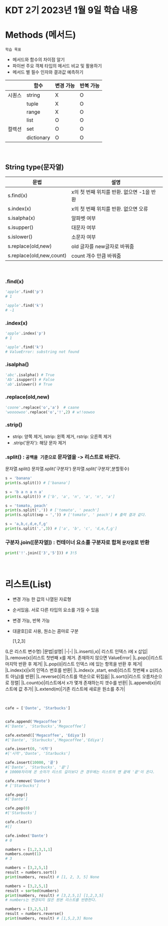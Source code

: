 # KDT 2기 2023년 1월 9일 학습 내용

# Methods (메서드)

`학습 목표`
- 메서드와 함수의 차이점 알기
- 파이썬 주요 객체 타입의 메서드 비교 및 활용하기
- 메서드 별 필수 인자와 결과값 예측하기

| |함수|변경 가능|반복 가능|
|-|-|-|-|
|시퀀스|string|X|O|
||tuple|X|O|
||range|X|O|
||list|O|O|
|컬렉션|set|O|O|
||dictionary|O|O|

<br>

## String type(문자열)
|문법|설명|
|-|-|
|s.find(x)|x의 첫 번째 위치를 반환. 없으면 -1을 반환|
|s.index(x)|x의 첫 번째 위치를 반환. 없으면 오류|
|s.isalpha(x)|알파벳 여부|
|s.isupper()|대문자 여부|
|s.islower()|소문자 여부|
|s.replace(old,new)|old 글자를 new글자로 바꿔줌|
|s.replace(old,new,count)|count 개수 만큼 바꿔줌|

<br>


### .find(x)
```python
'apple'.find('p')
# 1

'apple'.find('k')
# -1
```

### .index(x)
```python
'apple'.index('p')
# 1

'apple'.find('k')
# ValueError: substring not found
```

### .isalpha()

```python
'abc'.isalpha() # True
'Ab'.isupper() # False
'ab'.islower() # True
```

### .replace(old,new)

```python
'coone'.replace('o','a')  # caane
'woooowoo'.replace('o','!',2) # w!!oowoo
```
### .strip()
- strip: 양쪽 제거, lstrip: 왼쪽 제거, rstrip: 오른쪽 제거
- .strip('문자'): 해당 문자 제거


### .split() : `공백을 기준으로` 문자열을 -> 리스트로 바꾼다.

문자열.split()
문자열.split('구분자')
문자열.split('구분자',분할횟수)

```python
s = 'banana'
print(s.split()) # ['banana']

s = 'b a n a n a'
print(s.split()) # ['b', 'a', 'n', 'a', 'n', 'a']

s = 'tomato, peach'
print(s.split(',')) # ['tomato', ' peach']
print(s.split(sep = ',')) # ['tomato', ' peach'] # 출력 결과 같다.

s = 'a,b,c,d,e,f,g'
print(s.split(',',3)) # ['a', 'b', 'c', 'd,e,f,g']
```

### 구분자.join([문자열]) : 컨테이너 요소를 구분자로 합쳐 `문자열`로 반환

```python
print('!'.join(['3','5'])) # 3!5
```
<br>

# 리스트(List)
- 변경 가능 한 값의 나열된 자료형
- 순서있음. 서로 다른 타입의 요소를 가질 수 있음
- 변경 가능, 반복 가능
- 대괄호[]로 사용, 원소는 콤마로 구분

    [1,2,3]

(L은 리스트 변수명)
|문법|설명| 
|-|-|
|L.insert(i,x)| 리스트 인덱스 i에 x 삽입|
|L.remove(x)|리스트 첫번째 x를 제거. 존재하지 않으면 ValueError|
|L.pop()|리스트 마지막 반환 후 제거|
|L.pop(i)|리스트 인덱스 i에 있는 항목을 반환 후 제거|
|L.index(x)|x의 인덱스 번호를 반환|
|L.index(x ,start, end)|리스트 첫번째 x `값`(리스트 아님)를 반환|
|L.reverse()|리스트를 역순으로 뒤집음|
|L.sort()|리스트 오름차순으로 정렬|
|L.count(x)|리스트에서 x가 몇개 존재하는지 갯수를 반환|
|L.append(x)|리스트에 값 추가|
|L.extend(m)|기존 리스트에 새로운 원소를 추가|

<br>

```python
cafe = ['Dante', 'Starbucks']


cafe.append('Megacoffee')
#['Dante', 'Starbucks','Megacoffee']

cafe.extend(['Megacoffee', 'Ediya'])
#['Dante', 'Starbucks','Megacoffee','Ediya']

cafe.insert(0, '시작')
#['시작','Dante', 'Starbucks']

cafe.insert(10000, '끝')
#['Dante', 'Starbucks', '끝']
# 10000자리에 온 숫자가 리스트 길이보다 큰 경우에는 리스트의 맨 끝에 '끝'이 온다.

cafe.remove('Dante')
# ['Starbucks']

cafe.pop()
#['Dante']

cafe.pop(0)
#['Starbucks']

cafe.clear()
#[]

cafe.index('Dante')
# 0

numbers = [1,2,3,1,1]
numbers.count(1)
# 3

numbers = [3,2,5,1]
result = numbers.sort()
print(numbers, result) # [1, 2, 3, 5] None

numbers = [3,2,5,1]
result = sorted(numbers)
print(numbers, result) # [3,2,5,1] [1,2,3,5]
# numbers는 변경되지 않은 원본 리스트를 반환한다.

numbers = [3,2,5,1]
result = numbers.reverse()
print(numbers, result) # [1,5,2,3] None

```

